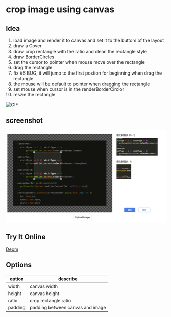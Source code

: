 # crop image using canvas

## Idea

1. load image and render it to canvas and set it to the buttom of the layout
2. draw a Cover
3. draw crop rectangle with the ratio and clean the rectangle style
4. draw BorderCircles
5. set the cursor to pointer when mouse move over the rectangle
6. drag the rectangle
7. fix #6 BUG, it will jump to the first postion for beginning when drag the rectangle
8. the mouse will be default to pointer when dragging the rectangle
9. set mouse when cursor is in the renderBorderCirclor
10. reszie the rectangle

![GIF](./public/ScreenRecording.gif)

## screenshot

![screenshot](./public/screenshot.png)

## Try It Online

[Deom](https://stackblitz.com/edit/weiye-crop-image?embed=1&file=index.html)

## Options

| option  | describe                         |
| ------- | -------------------------------- |
| width   | canvas width                     |
| height  | canvas height                    |
| ratio   | crop rectangle ratio             |
| padding | padding between canvas and image |
